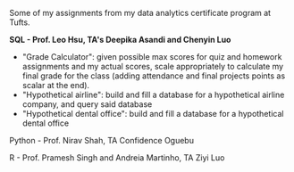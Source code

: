Some of my assignments from my data analytics certificate program at Tufts.

**SQL - Prof. Leo Hsu, TA's Deepika Asandi and Chenyin Luo**
- "Grade Calculator": given possible max scores for quiz and homework assignments and my actual scores, scale appropriately to calculate my final grade for the class (adding attendance and final projects points as scalar at the end).
- "Hypothetical airline": build and fill a database for a hypothetical airline company, and query said database
- "Hypothetical dental office": build and fill a database for a hypothetical dental office

Python - Prof. Nirav Shah, TA Confidence Oguebu

R - Prof. Pramesh Singh and Andreia Martinho, TA Ziyi Luo

